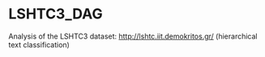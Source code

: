 # LSHTC3_DAG
Analysis of the LSHTC3 dataset: http://lshtc.iit.demokritos.gr/ (hierarchical text classification)
